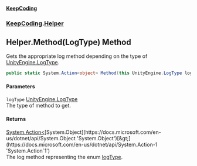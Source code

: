 #### [KeepCoding](index.md 'index')
### [KeepCoding](KeepCoding.md 'KeepCoding').[Helper](KeepCoding_Helper.md 'KeepCoding.Helper')
## Helper.Method(LogType) Method
Gets the appropriate log method depending on the type of [UnityEngine.LogType](https://docs.microsoft.com/en-us/dotnet/api/UnityEngine.LogType 'UnityEngine.LogType').  
```csharp
public static System.Action<object> Method(this UnityEngine.LogType logType);
```
#### Parameters
<a name='KeepCoding_Helper_Method(UnityEngine_LogType)_logType'></a>
`logType` [UnityEngine.LogType](https://docs.microsoft.com/en-us/dotnet/api/UnityEngine.LogType 'UnityEngine.LogType')  
The type of method to get.
  
#### Returns
[System.Action&lt;](https://docs.microsoft.com/en-us/dotnet/api/System.Action-1 'System.Action`1')[System.Object](https://docs.microsoft.com/en-us/dotnet/api/System.Object 'System.Object')[&gt;](https://docs.microsoft.com/en-us/dotnet/api/System.Action-1 'System.Action`1')  
The log method representing the enum [logType](KeepCoding_Helper_Method(UnityEngine_LogType).md#KeepCoding_Helper_Method(UnityEngine_LogType)_logType 'KeepCoding.Helper.Method(UnityEngine.LogType).logType').
